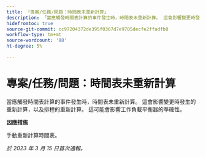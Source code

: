 ```yaml
---
title: 「專案/任務/問題：時間表未重新計算」
description: 「當應觸發時間表計算的事件發生時，時間表未重新計算。 這會影響變更時發生的重新計算，以及排程的重新計算。 這可能會影響工作負載平衡器的準確性。」
hidefromtoc: true
source-git-commit: cc97204372de395f0367d7e9705decfe2ffadfb8
workflow-type: tm+mt
source-wordcount: '88'
ht-degree: 5%

---
```



# 專案/任務/問題：時間表未重新計算

當應觸發時間表計算的事件發生時，時間表未重新計算。 這會影響變更時發生的重新計算，以及排程的重新計算。 這可能會影響工作負載平衡器的準確性。

**因應措施**

手動重新計算時間表。

_於 2023 年 3 月 15 日首次通報。_


